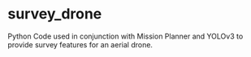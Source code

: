 # survey_drone

Python Code used in conjunction with Mission Planner and YOLOv3 to provide survey features for an aerial drone.
